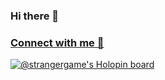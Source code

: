 ###                                                      Hi there 👋
### [Connect with me 💬](https://twitter.com/Abhijitroy_dev) 
 

[![@strangergame's Holopin board](https://holopin.io/api/user/board?user=strangergame)](https://holopin.io/@strangergame)
